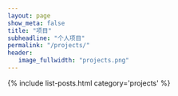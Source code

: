 ```yaml
---
layout: page
show_meta: false
title: "项目"
subheadline: "个人项目"
permalink: "/projects/"
header:
   image_fullwidth: "projects.png"
---
```

{% include list-posts.html category='projects' %}